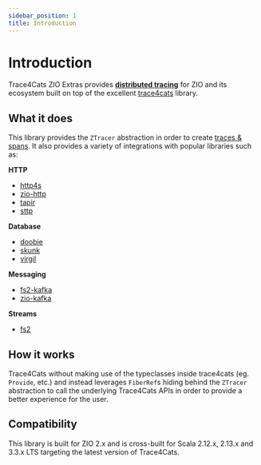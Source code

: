```yaml
---
sidebar_position: 1
title: Introduction
---
```


# Introduction
Trace4Cats ZIO Extras provides [**distributed tracing**](https://www.datadoghq.com/knowledge-center/distributed-tracing) 
for ZIO and its ecosystem built on top of the excellent [trace4cats](https://github.com/trace4cats/trace4cats) library.

## What it does
This library provides the `ZTracer` abstraction in order to create [traces & spans](https://www.honeycomb.io/blog/datasets-traces-spans). 
It also provides a variety of integrations with popular libraries such as:

__HTTP__
- [http4s](https://http4s.org/)
- [zio-http](https://zio.dev/zio-http/)
- [tapir](https://tapir.softwaremill.com/en/latest/)
- [sttp](https://sttp.softwaremill.com/en/latest/)

__Database__
- [doobie](https://tpolecat.github.io/doobie/)
- [skunk](https://typelevel.org/skunk/)
- [virgil](https://github.com/kaizen-solutions/virgil)

__Messaging__
- [fs2-kafka](https://fd4s.github.io/fs2-kafka/)
- [zio-kafka](https://zio.dev/zio-kafka/)

__Streams__
- [fs2](https://fs2.io/)

## How it works
Trace4Cats without making use of the typeclasses inside trace4cats (eg. `Provide`, etc.) and instead leverages `FiberRef`s 
hiding behind the `ZTracer` abstraction to call the underlying Trace4Cats APIs in order to provide a better experience 
for the user.

## Compatibility
This library is built for ZIO 2.x and is cross-built for Scala 2.12.x, 2.13.x and 3.3.x LTS targeting the latest version
of Trace4Cats.
